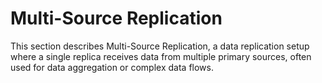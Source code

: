 # Multi-Source Replication

This section describes Multi-Source Replication, a data replication setup where a single replica receives data from multiple primary sources, often used for data aggregation or complex data flows.